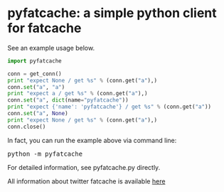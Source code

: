 pyfatcache: a simple python client for fatcache
=============================================== 

See an example usage below.

```python
import pyfatcache

conn = get_conn()
print "expect None / get %s" % (conn.get("a"),)
conn.set("a", "a")
print "expect a / get %s" % (conn.get("a"),)
conn.set("a", dict(name="pyfatcache"))
print "expect {'name': 'pyfatcache'} / get %s" % (conn.get("a"))
conn.set("a", None)
print "expect None / get %s" % (conn.get("a"),)
conn.close()
```

In fact, you can run the example above via command line:

<pre>
python -m pyfatcache
</pre>

For detailed information, see pyfatcache.py directly.

All information about twitter fatcache is available [here](https://github.com/twitter/fatcache)
